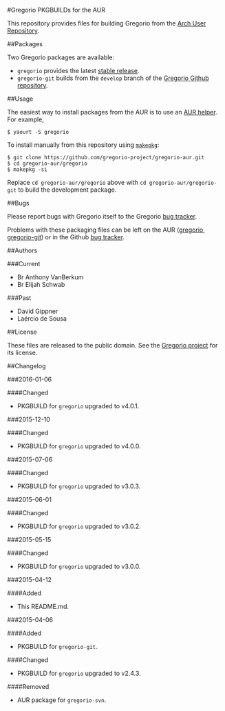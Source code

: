 #Gregorio PKGBUILDs for the AUR

This repository provides files for building Gregorio from the [Arch User Repository](https://aur.archlinux.org).

##Packages

Two Gregorio packages are available:

- `gregorio` provides the latest [stable release](https://github.com/gregorio-project/gregorio/releases).
- `gregorio-git` builds from the `develop` branch of the [Gregorio Github repository](https://github.com/gregorio-project/gregorio/tree/develop).

##Usage

The easiest way to install packages from the AUR is to use an [AUR helper](https://wiki.archlinux.org/index.php/AUR_helpers). For example,

    $ yaourt -S gregorio

To install manually from this repository using [`makepkg`](https://wiki.archlinux.org/index.php/Makepkg):

    $ git clone https://github.com/gregorio-project/gregorio-aur.git
    $ cd gregorio-aur/gregorio
    $ makepkg -si

Replace `cd gregorio-aur/gregorio` above with `cd gregorio-aur/gregorio-git` to build the development package.

##Bugs

Please report bugs with Gregorio itself to the Gregorio [bug tracker](https://github.com/gregorio-project/gregorio/issues).

Problems with these packaging files can be left on the AUR ([gregorio](https://aur.archlinux.org/packages/gregorio/), [gregorio-git](https://aur.archlinux.org/packages/gregorio-git/)) or in the Github [bug tracker](https://github.com/gregorio-project/gregorio-aur/issues).

##Authors

###Current
- Br Anthony VanBerkum
- Br Elijah Schwab

###Past
- David Gippner
- Laércio de Sousa

##License

These files are released to the public domain. See the [Gregorio project](https://github.com/gregorio-project/gregorio/tree/master#license) for its license.

##Changelog

###2016-01-06

####Changed
- PKGBUILD for `gregorio` upgraded to v4.0.1.

###2015-12-10

####Changed
- PKGBUILD for `gregorio` upgraded to v4.0.0.

###2015-07-06

####Changed
- PKGBUILD for `gregorio` upgraded to v3.0.3.

###2015-06-01

####Changed
- PKGBUILD for `gregorio` upgraded to v3.0.2.

###2015-05-15

####Changed
- PKGBUILD for `gregorio` upgraded to v3.0.0.

###2015-04-12

####Added
- This README.md.

###2015-04-06

####Added
- PKGBUILD for `gregorio-git`.

####Changed
- PKGBUILD for `gregorio` upgraded to v2.4.3.

####Removed
- AUR package for `gregorio-svn`.
